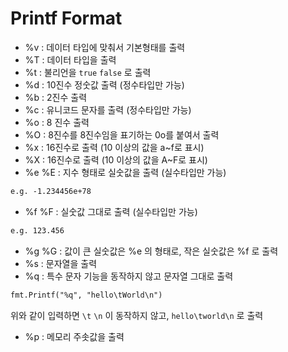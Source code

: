 # Printf Format

* %v : 데이터 타입에 맞춰서 기본형태를 출력
* %T : 데이터 타입을 출력
* %t : 불리언을 `true` `false` 로 출력
* %d : 10진수 정숫값 출력 (정수타입만 가능)
* %b : 2진수 출력
* %c : 유니코드 문자를 출력 (정수타입만 가능)
* %o : 8 진수 출력
* %O : 8진수를 8진수임을 표기하는 0o를 붙여서 출력
* %x : 16진수로 출력 (10 이상의 값을 a~f로 표시)
* %X : 16진수로 출력 (10 이상의 값을 A~F로 표시)
* %e %E : 지수 형태로 실숫값을 출력 (실수타입만 가능)
```markdown
e.g. -1.234456e+78
```
* %f %F : 실숫값 그대로 출력 (실수타입만 가능)
```markdown
e.g. 123.456
```
* %g %G : 값이 큰 실숫값은 %e 의 형태로, 작은 실숫값은 %f 로 출력
* %s : 문자열을 출력
* %q : 특수 문자 기능을 동작하지 않고 문자열 그대로 출력
```markdown
fmt.Printf("%q", "hello\tWorld\n")
```
위와 같이 입력하면 `\t` `\n` 이 동작하지 않고, `hello\tworld\n` 로 출력
* %p : 메모리 주솟값을 출력
